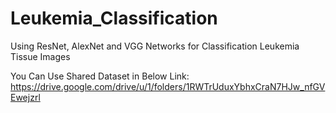 # Leukemia_Classification
Using ResNet, AlexNet and VGG Networks for Classification Leukemia Tissue Images

You Can Use  Shared Dataset in Below Link:
https://drive.google.com/drive/u/1/folders/1RWTrUduxYbhxCraN7HJw_nfGVEwejzrl
